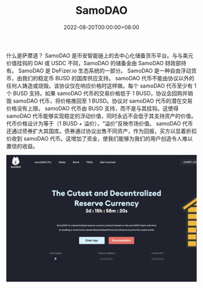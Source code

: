 ﻿---
title: "SamoDAO"
description: "#BSC 上带有#Fairlaunch 的最可爱和最公平的#OHM Fork。 defizer.io的第二步."
date: 2022-08-20T00:00:00+08:00
lastmod: 2022-08-20T00:00:00+08:00
draft: false
authors: ["boogArno"]
featuredImage: "samodao.png"
tags: ["DeFi","SamoDAO"]
categories: ["nfts"]
nfts: ["DeFi"]
blockchain: "BSC"
website: "https://www.samodao.finance/"
twitter: "https://twitter.com/samoDAO_finance"
discord: ""
telegram: "https://t.me/SamoDAO_Chat"
github: ""
youtube: ""
twitch: ""
facebook: ""
instagram: ""
reddit: ""
medium: "https://medium.com/@SamoDAO.finance"
steam: ""
gitbook: ""
googleplay: ""
appstore: ""
status: "Live"
weight: 
lightgallery: true
toc: true
pinned: false
recommend: false
recommend1: false
---
什么是萨摩道？
SamoDAO 是币安智能链上的去中心化储备货币平台。与与美元价值挂钩的 DAI 或 USDC 不同，SamoDAO 的储备金由 SamoDAO 财政部持有。
SamoDAO 是 DeFizer.io 生态系统的一部分。
SamoDAO 是一种自由浮动货币，由我们的稳定币 BUSD 的国库供应支持。 samoDAO 代币不能由协议以外的任何人铸造或烧毁。该协议仅在响应价格时这样做。每个 samoDAO 代币至少有 1 个 BUSD 支持。如果 samoDAO 代币的交易价格低于 1 BUSD，协议会回购并销毁 samoDAO 代币，将价格推回至 1 BUSD。协议对 samoDAO 代币的潜在交易价格没有上限。
samoDAO 代币由 BUSD 支持，而不是与其挂钩。这使得 samoDAO 代币能够实现稳定的浮动价值，同时永远不会低于其支持资产的价值。代币价格设计为等于（1 BUSD + 溢价），“溢价”反映市场价值。
samoDAO 代币还通过债券扩大其国库。债券通过协议出售不同资产，作为回报，买方以显着折扣价收到 samoDAO 代币。这增加了资金，使我们能够为我们的用户创造令人难以置信的收益。

![samodao-dapp-defi-bsc-image1_03533c3d2e9a2bfe4c74c67e483d5fb4](samodao-dapp-defi-bsc-image1_03533c3d2e9a2bfe4c74c67e483d5fb4.png)